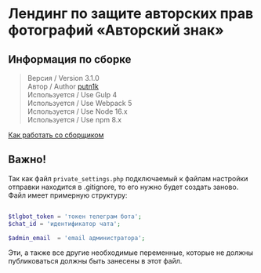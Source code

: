 # Лендинг по защите авторских прав фотографий «Авторский знак»

## Информация по сборке
> Версия / Version 3.1.0 <br>
> Автор / Author [putn1k](https://github.com/putn1k/) <br>
> Используется / Use Gulp 4 <br>
> Используется / Use Webpack 5 <br>
> Используется / Use Node 16.x <br>
> Используется / Use npm 8.x <br>

[Как работать со сборщиком](Guide.md)

## Важно!

Так как файл `private_settings.php` подключаемый к файлам настройки отправки находится в .gitignore, то его нужно будет создать заново. Файл имеет примерную структуру:<br>
```php

$tlgbot_token = 'токен телеграм бота';
$chat_id = 'идентификатор чата';

$admin_email  = 'email администратора';
```
Эти, а также все другие необходимые переменные, которые не должны публиковаться должны быть занесены в этот файл.